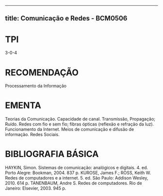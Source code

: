 
---
title: Comunicação e Redes - BCM0506 
---

# TPI

3-0-4

# RECOMENDAÇÃO

Processamento da Informação

# EMENTA

Teorias da Comunicação. Capacidade de canal. Transmissão, Propagação; Ruído. Redes com fio e sem fio; fibras ópticas (reflexão e refração da luz). Funcionamento da Internet. Meios de comunicação e difusão de informação. Redes Sociais.

# BIBLIOGRAFIA BÁSICA

HAYKIN, Simon. Sistemas de comunicação: analógicos e digitais. 4. ed. Porto Alegre: Bookman, 2004. 837 p.
KUROSE, James F.; ROSS, Keith W. Redes de computadores e a internet. 5. ed. São Paulo: Addison Wesley, 2010. 614 p.
TANENBAUM, Andre S. Redes de computadores. Rio de Janeiro: Elsevier, 2003. 945 p.
        
